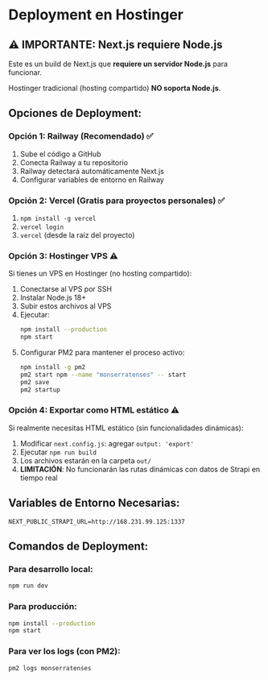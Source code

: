 # Deployment en Hostinger

## ⚠️ IMPORTANTE: Next.js requiere Node.js

Este es un build de Next.js que **requiere un servidor Node.js** para funcionar.

Hostinger tradicional (hosting compartido) **NO soporta Node.js**.

## Opciones de Deployment:

### Opción 1: Railway (Recomendado) ✅
1. Sube el código a GitHub
2. Conecta Railway a tu repositorio
3. Railway detectará automáticamente Next.js
4. Configurar variables de entorno en Railway

### Opción 2: Vercel (Gratis para proyectos personales) ✅
1. `npm install -g vercel`
2. `vercel login`
3. `vercel` (desde la raíz del proyecto)

### Opción 3: Hostinger VPS ⚠️
Si tienes un VPS en Hostinger (no hosting compartido):

1. Conectarse al VPS por SSH
2. Instalar Node.js 18+
3. Subir estos archivos al VPS
4. Ejecutar:
   ```bash
   npm install --production
   npm start
   ```
5. Configurar PM2 para mantener el proceso activo:
   ```bash
   npm install -g pm2
   pm2 start npm --name "monserratenses" -- start
   pm2 save
   pm2 startup
   ```

### Opción 4: Exportar como HTML estático ⚠️
Si realmente necesitas HTML estático (sin funcionalidades dinámicas):
1. Modificar `next.config.js`: agregar `output: 'export'`
2. Ejecutar `npm run build`
3. Los archivos estarán en la carpeta `out/`
4. **LIMITACIÓN**: No funcionarán las rutas dinámicas con datos de Strapi en tiempo real

## Variables de Entorno Necesarias:

```env
NEXT_PUBLIC_STRAPI_URL=http://168.231.99.125:1337
```

## Comandos de Deployment:

### Para desarrollo local:
```bash
npm run dev
```

### Para producción:
```bash
npm install --production
npm start
```

### Para ver los logs (con PM2):
```bash
pm2 logs monserratenses
```
